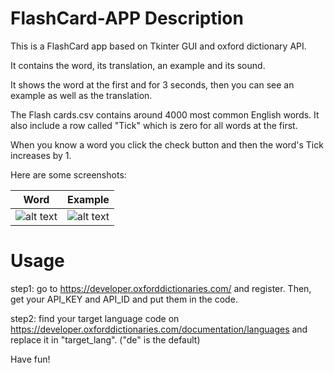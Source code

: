 # FlashCard-APP Description
This is a FlashCard app based on Tkinter GUI and oxford dictionary API.

It contains the word, its translation, an example and its sound.

It shows the word at the first and for 3 seconds, then you can see an example as well as the translation.

The Flash cards.csv contains around 4000 most common English words. It also include a row called "Tick" which is zero for all words at the first.

When you know a word you click the check button and then the word's Tick increases by 1.

Here are some screenshots:

| Word  | Example |
| ------------- | ------------- |
| ![alt text](https://s2.uupload.ir/files/screenshot1_ssd8.jpg)  | ![alt text](https://s2.uupload.ir/files/screenshot2_x3lu.jpg)  |



# Usage
step1: go to https://developer.oxforddictionaries.com/ and register. Then, get your API_KEY and API_ID and put them in the code.

step2: find your target language code on https://developer.oxforddictionaries.com/documentation/languages and replace it in "target_lang". ("de" is the default)

Have fun!
